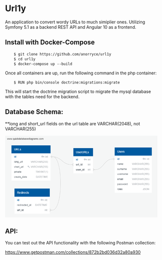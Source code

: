# Url1y

An application to convert wordy URLs to much simiplier ones. Utilizing Symfony 5.1 as a backend REST API and Angular 10 as a frontend.

## Install with Docker-Compose

```
    $ git clone https://github.com/anorryce/url1y
    $ cd url1y
    $ docker-compose up --build
```
Once all containers are up, run the following command in the php container:
```
    $ RUN php bin/console doctrine:migrations:migrate
```
This will start the doctrine migration script to migrate the mysql database with the tables need for the backend.

## Database Schema:

**long and short_url fields on the url table are VARCHAR(2048), not VARCHAR(255)

![Database Schema](/schema.png)

## API:

You can test out the API functionality with the following Postman collection:

https://www.getpostman.com/collections/872b2bd036d32a80a930


